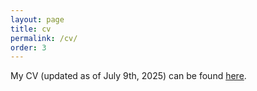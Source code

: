 ```yaml
---
layout: page
title: cv
permalink: /cv/
order: 3
---
```

My CV (updated as of July 9th, 2025) can be found [here](https://drive.google.com/file/d/1WraCel8QgRxINrHFJLhxGectxIs98Bdb/view?usp=sharing).
